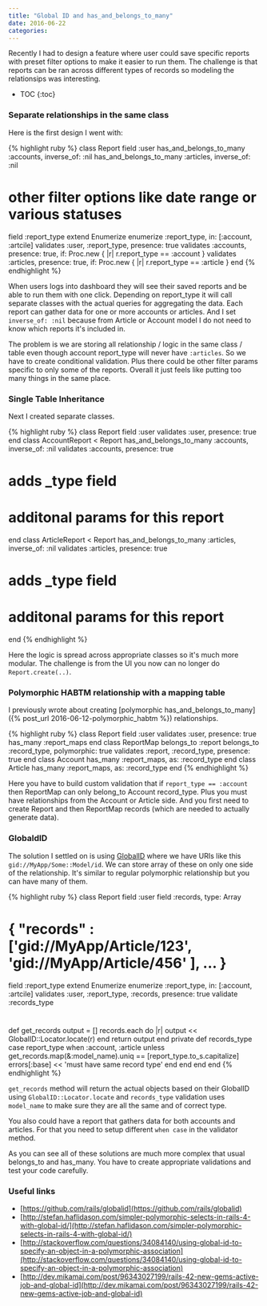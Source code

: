 ```yaml
---
title: "Global ID and has_and_belongs_to_many"
date: 2016-06-22
categories:
---
```


Recently I had to design a feature where user could save specific reports with preset filter options to make it easier to run them.  The challenge is that reports can be ran across different types of records so modeling the relationsips was interesting.

* TOC
{:toc}

### Separate relationships in the same class

Here is the first design I went with:

{% highlight ruby %}
class Report
  field :user
  has_and_belongs_to_many :accounts,  inverse_of: :nil
  has_and_belongs_to_many :articles,  inverse_of: :nil
  # other filter options like date range or various statuses
  field :report_type
  extend Enumerize
  enumerize :report_type, in: [:account, :artcile]
  validates :user, :report_type, presence: true
  validates :accounts, presence: true, if: Proc.new { |r| r.report_type == :account }
  validates :articles, presence: true, if: Proc.new { |r| r.report_type == :article }
end
{% endhighlight %}

When users logs into dashboard they will see their saved reports and be able to run them with one click.  Depending on report_type it will call separate classes with the actual queries for aggregating the data.  Each report can gather data for one or more accounts or articles.  And I set `inverse_of: :nil` because from Article or Account model I do not need to know which reports it's included in.

The problem is we are storing all relationship / logic in the same class / table even though account report_type will never have `:articles`.  So we have to create conditional validation.  Plus there could be other filter params specific to only some of the reports.  Overall it just feels like putting too many things in the same place.

### Single Table Inheritance

Next I created separate classes.

{% highlight ruby %}
class Report
  field :user
  validates :user, presence: true
end
class AccountReport < Report
  has_and_belongs_to_many :accounts,  inverse_of: :nil
  validates :accounts, presence: true
  # adds _type field
  # additonal params for this report
end
class ArticleReport < Report
  has_and_belongs_to_many :articles,  inverse_of: :nil
  validates :articles, presence: true
  # adds _type field
  # additonal params for this report
end
{% endhighlight %}

Here the logic is spread across appropriate classes so it's much more modular.  The challenge is from the UI you now can no longer do `Report.create(..)`.

### Polymorphic HABTM relationship with a mapping table

I previously wrote about creating [polymorphic has_and_belongs_to_many]({% post_url 2016-06-12-polymorphic_habtm %}) relationships.

{% highlight ruby %}
class Report
  field :user
  validates :user, presence: true
  has_many :report_maps
end
class ReportMap
  belongs_to :report
  belongs_to :record_type, polymorphic: true
  validates :report, :record_type, presence: true
end
class Account
  has_many :report_maps, as: :record_type
end
class Article
  has_many :report_maps, as: :record_type
end
{% endhighlight %}

Here you have to build custom validation that if `report_type == :account` then ReportMap can only belong_to Account record_type.  Plus you must have relationships from the Account or Article side.  And you first need to create Report and then ReportMap records (which are needed to actually generate data).

### GlobaldID

The solution I settled on is using [GlobalID](https://github.com/rails/globalid) where we have URIs like this `gid://MyApp/Some::Model/id`.  We can store array of these on only one side of the relationship.  It's similar to regular polymorphic relationship but you can have many of them.

{% highlight ruby %}
class Report
  field :user
  field :records, type: Array
  # { "records" : ['gid://MyApp/Article/123', 'gid://MyApp/Article/456' ], ... }
  field :report_type
  extend Enumerize
  enumerize :report_type, in: [:account, :artcile]
  validates :user, :report_type, :records, presence: true
  validate  :records_type
  #
  def get_records
    output = []
    records.each do |r| output << GlobalID::Locator.locate(r) end
    return output
  end
private
  def records_type
    case report_type
    when :account, :article
      unless get_records.map(&:model_name).uniq == [report_type.to_s.capitalize]
        errors[:base] << 'must have same record type'
      end
    end
  end
end
{% endhighlight %}

`get_records` method will return the actual objects based on their GlobalID using `GlobalID::Locator.locate` and `records_type` validation uses `model_name` to make sure they are all the same and of correct type.

You also could have a report that gathers data for both accounts and articles.  For that you need to setup different `when case` in the validator method.

As you can see all of these solutions are much more complex that usual belongs_to and has_many.  You have to create appropriate validations and test your code carefully.


### Useful links

* [https://github.com/rails/globalid](https://github.com/rails/globalid)
* [http://stefan.haflidason.com/simpler-polymorphic-selects-in-rails-4-with-global-id/](http://stefan.haflidason.com/simpler-polymorphic-selects-in-rails-4-with-global-id/)
* [http://stackoverflow.com/questions/34084140/using-global-id-to-specify-an-object-in-a-polymorphic-association](http://stackoverflow.com/questions/34084140/using-global-id-to-specify-an-object-in-a-polymorphic-association)
* [http://dev.mikamai.com/post/96343027199/rails-42-new-gems-active-job-and-global-id](http://dev.mikamai.com/post/96343027199/rails-42-new-gems-active-job-and-global-id)
